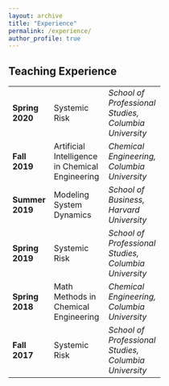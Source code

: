```yaml
---
layout: archive
title: "Experience"
permalink: /experience/
author_profile: true
---
```


## Teaching Experience

<table style="width:60%">
  <tr>
    <td><strong>Spring 2020</strong></td>
    <td>Systemic Risk</td>
    <td><em>School of Professional Studies, <br>Columbia University</em></td>
  </tr>

  <tr>
  <td><strong>Fall 2019</strong></td>
  <td>Artificial Intelligence in Chemical Engineering </td>
  <td><em>Chemical Engineering, <br>Columbia University</em></td>
  </tr>
  <tr>
  <td><strong>Summer 2019</strong></td>
  <td>Modeling System Dynamics </td>
  <td><em>School of Business,<br> Harvard University</em></td>
  </tr>

  <tr>
  <td><strong>Spring 2019</strong></td>
  <td>Systemic Risk </td>
  <td><em>School of Professional Studies, <br>Columbia University</em></td>
  </tr>

  <tr>
  <td><strong>Spring 2018</strong></td>
  <td>Math Methods in Chemical Engineering </td>
  <td><em>Chemical Engineering,<br> Columbia University</em></td>
  </tr>

  <tr>
  <td><strong>Fall 2017</strong></td>
  <td>Systemic Risk </td>
  <td><em>School of Professional Studies, <br>Columbia University</em></td>
  </tr>

</table>
<!-- **Spring 2020**

Systemic Risk, _School of Professional Studies, Columbia University_
<br>
**Fall 2019**

Artificial Intelligence in Chemical Engineering, _Chemical Engineering, Columbia University_
<br>

**Summer 2019**

Modeling System Dynamics, _School of Business, Harvard University_
<br>

**Spring 2019**

Systemic Risk, _School of Professional Studies, Columbia University_

<br>

**Spring 2018**

Math Methods in Chemical Engineering, _Chemical Engineering, Columbia University_
<br>

**Fall 2017**

Systemic Risk, _School of Professional Studies, Columbia University_

<br>

**Spring 2016**

Process Simulation Laboratory, _Chemical Engineering, Indian Institute of Technology Madras_

<br>

**Fall 2015**

Process Simulation Laboratory, _Chemical Engineering, Indian Institute of Technology Madras_ -->

